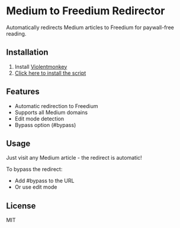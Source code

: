 # Medium to Freedium Redirector

Automatically redirects Medium articles to Freedium for paywall-free reading.

## Installation

1. Install [Violentmonkey](https://violentmonkey.github.io/)
2. [Click here to install the script](https://raw.githubusercontent.com/yourusername/medium-freedium-redirect/main/medium-freedium.user.js)

## Features

- Automatic redirection to Freedium
- Supports all Medium domains
- Edit mode detection
- Bypass option (#bypass)

## Usage

Just visit any Medium article - the redirect is automatic!

To bypass the redirect:
- Add #bypass to the URL
- Or use edit mode

## License

MIT
